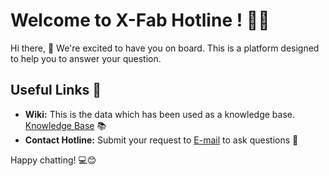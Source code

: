 # Welcome to X-Fab Hotline ! 🚀🤖

Hi there, 👋 We're excited to have you on board. This is a platform  designed to help you to answer
your question.

## Useful Links 🔗

- **Wiki:** This is the data which has been used as a knowledge base. [Knowledge Base](https://docs.chainlit.io) 📚
- **Contact Hotline:** Submit your request to [E-mail](hotline@xfab.com) to ask questions 💬

Happy chatting! 💻😊
